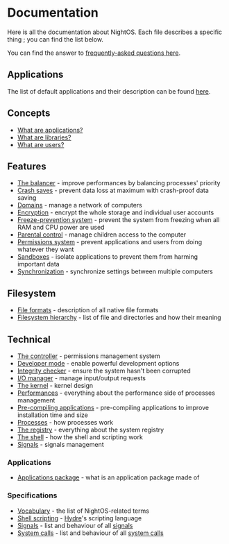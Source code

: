 # Documentation

Here is all the documentation about NightOS. Each file describes a specific thing ; you can find the list below.

You can find the answer to [frequently-asked questions here](FAQ.md).

## Applications

The list of default applications and their description can be found [here](applications/).

## Concepts

* [What are applications?](concepts/applications.md)
* [What are libraries?](concepts/libraries.md)
* [What are users?](concepts/users.md)

## Features

* [The balancer](features/balancer.md) - improve performances by balancing processes' priority
* [Crash saves](features/crash-saves.md) - prevent data loss at maximum with crash-proof data saving
* [Domains](features/domains.md) - manage a network of computers
* [Encryption](features/encryption.md) - encrypt the whole storage and individual user accounts
* [Freeze-prevention system](features/freeze-prevention.md) - prevent the system from freezing when all RAM and CPU power are used
* [Parental control](features/parental-control.md) - manage children access to the computer
* [Permissions system](features/permissions.md) - prevent applications and users from doing whatever they want
* [Sandboxes](features/sandboxes.md) - isolate applications to prevent them from harming important data
* [Synchronization](features/synchronization.md) - synchronize settings between multiple computers

## Filesystem

* [File formats](filesystem/file-formats.md) - description of all native file formats
* [Filesystem hierarchy](filesystem/Hierarchy.md) - list of file and directories and how their meaning

## Technical

* [The controller](technical/controller.md) - permissions management system
* [Developer mode](technical/dev-mode.md) - enable powerful development options
* [Integrity checker](technical/integrity-checker.md) - ensure the system hasn't been corrupted
* [I/O manager](technical/io-manager.md) - manage input/output requests
* [The kernel](technical/kernel.md) - kernel design
* [Performances](technical/performances.md) - everything about the performance side of processes management
* [Pre-compiling applications](technical/pre-compiling.md) - pre-compiling applications to improve installation time and size
* [Processes](technical/processes.md) - how processes work
* [The registry](technical/registry.md) - everything about the system registry
* [The shell](technical/shell.md) - how the shell and scripting work
* [Signals](technical/signals.md) - signals management

### Applications

* [Applications package](technical/applications/package.md) - what is an application package made of

### Specifications

* [Vocabulary](specs/vocabulary.md) - the list of NightOS-related terms
* [Shell scripting](specs/shell-scripting.md) - [Hydre](technical/shell.md)'s scripting language
* [Signals](specs/signals.md) - list and behaviour of all [signals](technical/kpc.md)
* [System calls](specs/syscalls.md) - list and behaviour of all [system calls](technical/kpc.md)
